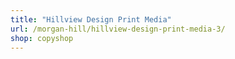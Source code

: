 ```yaml
---
title: "Hillview Design Print Media"
url: /morgan-hill/hillview-design-print-media-3/
shop: copyshop
---
```

